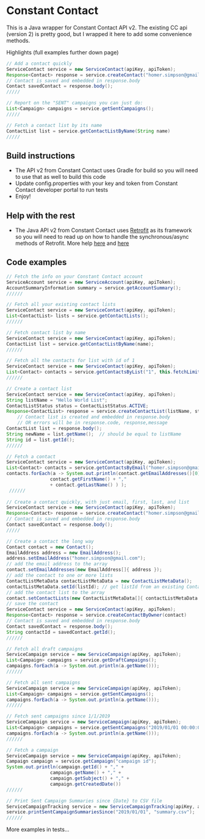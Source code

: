 # Constant Contact
This is a Java wrapper for Constant Contact API v2. The existing CC api (version 2) is pretty good, but I wrapped it here to add some convenience methods.  

Highlights (full examples further down page)

```java
// Add a contact quickly
ServiceContact service = new ServiceContact(apiKey, apiToken);
Response<Contact> response = service.createContact("homer.simpson@gmail.com", "Homer", "Simpson", "listId");
// Contact is saved and embedded in response.body
Contact savedContact = response.body();
/////

// Report on the "SENT" campaigns you can just do:
List<Campaign> campaigns = service.getSentCampaigns();
///// 

// Fetch a contact list by its name
ContactList list = service.getContactListByName(String name)
/////

```

## Build instructions
* The API v2 from Constant Contact uses Gradle for build so you will need to use that as well to build this code
* Update config.properties with your key and token from Constant Contact developer portal to run tests
* Enjoy!

## Help with the rest
* The Java API v2 from Constant Contact uses [Retrofit](https://square.github.io/retrofit/) as its framework so you will need to read up on how to handle the synchronous/async methods of Retrofit.  More help [here](https://futurestud.io/tutorials/retrofit-synchronous-and-asynchronous-requests) and [here](https://square.github.io/retrofit/2.x/retrofit/retrofit2/Call.html)

## Code examples


```java
// Fetch the info on your Constant Contact account
ServiceAccount service = new ServiceAccount(apiKey, apiToken);
AccountSummaryInformation summary = service.getAccountSummary();
//////

// Fetch all your existing contact lists
ServiceContact service = new ServiceContact(apiKey, apiToken);
List<ContactList> lists = service.getContactLists();
//////

// Fetch contact list by name
ServiceContact service = new ServiceContact(apiKey, apiToken);
ContactList list = service.getContactListByName(name);
//////

// Fetch all the contacts for list with id of 1
ServiceContact service = new ServiceContact(apiKey, apiToken);
List<Contact> contacts = service.getContactsByList("1", this.fetchLimit, this.dateCreated);
//////

// Create a contact list
ServiceContact service = new ServiceContact(apiKey, apiToken);
String listName = "Hello World List";
ContactListStatus status = ContactListStatus.ACTIVE;
Response<ContactList> response = service.createContactList(listName, status)
    // Contact list is created and embedded in response.body
    // OR errors will be in response.code, response,message  
ContactList list = response.body();
String newName = list.getName();  // should be equal to listName
String id = list.getId();  
//////

// Fetch a contact
ServiceContact service = new ServiceContact(apiKey, apiToken);
List<Contact> contacts = service.getContactsByEmail("homer.simpson@gmail.com");
contacts.forEach(a -> System.out.println(contact.getEmailAddresses()[0].getEmailAddress() + "," +
                contact.getFirstName() + ","
                + contact.getLastName() ) );
 ////// 
  
// Create a contact quickly, with just email, first, last, and list
ServiceContact service = new ServiceContact(apiKey, apiToken);
Response<Contact> response = service.createContact("homer.simpson@gmail.com", "Homer", "Simpson", "listId");
// Contact is saved and embedded in response.body
Contact savedContact = response.body();
/////

// Create a contact the long way
Contact contact = new Contact();
EmailAddress address = new EmailAddress();
address.setEmailAddress("homer.simpson@gmail.com");
// add the email address to the array
contact.setEmailAddresses(new EmailAddress[]{ address });
// add the contact to one or more lists
ContactListMetaData contactListMetaData = new ContactListMetaData();
contactListMetaData.setId(listId); // get listId from an existing Contact list
// add the contact list to the array
contact.setContactLists(new ContactListMetaData[]{ contactListMetaData });
// save the contact
ServiceContact service = new ServiceContact(apiKey, apiToken);
Response<Contact> response = service.createContactByOwner(contact)
// Contact is saved and embedded in response.body
Contact savedContact = response.body();
String contactId = savedContact.getId();
//////

// Fetch all draft campaigns
ServiceCampaign service = new ServiceCampaign(apiKey, apiToken);
List<Campaign> campaigns = service.getDraftCampaigns();
campaigns.forEach(a -> System.out.println(a.getName()));
//////

// Fetch all sent campaigns
ServiceCampaign service = new ServiceCampaign(apiKey, apiToken);
List<Campaign> campaigns = service.getSentCampaigns();
campaigns.forEach(a -> System.out.println(a.getName()));
//////

// Fetch sent campaigns since 1/1/2019
ServiceCampaign service = new ServiceCampaign(apiKey, apiToken);
List<Campaign> campaigns = service.getSentCampaigns("2019/01/01 00:00:01");
campaigns.forEach(a -> System.out.println(a.getName()));
//////

// Fetch a campaign
ServiceCampaign service = new ServiceCampaign(apiKey, apiToken);
Campaign campaign = service.getCampaign("campaign id");
System.out.println(campaign.getId() + "," +
                campaign.getName() + "," +
                campaign.getSubject() + "," +
                campaign.getCreatedDate())
//////

// Print Sent Campaign Summaries since {Date} to CSV file
ServiceCampaignTracking service = new ServiceCampaignTracking(apiKey, apiToken);
service.printSentCampaignSummariesSince("2019/01/01", "summary.csv");
//////

```


More examples in tests...
